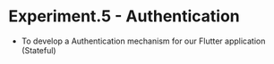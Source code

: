 
# Experiment.5 - Authentication

- To develop a Authentication mechanism for our Flutter application (Stateful)
